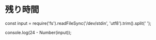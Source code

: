# 残り時間

const input =  require('fs').readFileSync('/dev/stdin', 'utf8').trim().split(' ');

console.log(24 - Number(input));
